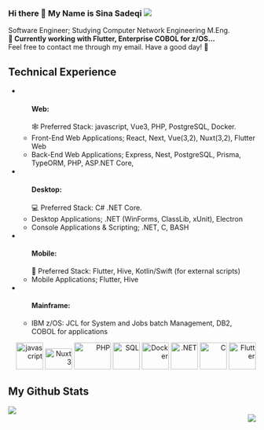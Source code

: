 ### Hi there 👋 My Name is Sina Sadeqi   <img src="https://user-badge.committers.top/iran/Cimorexave.svg" />

Software Engineer; Studying Computer Network Engineering M.Eng.<br>
<strong>🔭 Currently working with Flutter, Enterprise COBOL for z/OS...</strong> <br>
Feel free to contact me through my email. Have a good day! 🌱

## Technical Experience
<ul> 
  <li> <ul> <h4> Web: </h4>
    🕸 Preferred Stack: javascript, Vue3, PHP, PostgreSQL, Docker. <br>
    <li> Front-End Web Applications; React, Next, Vue(3,2), Nuxt(3,2), Flutter Web </li>
    <li> Back-End Web Applications; Express, Nest, PostgreSQL, Prisma, TypeORM, PHP, ASP.NET Core, </li>
    </ul>
  </li>
  <li> <ul> <h4> Desktop: </h4>
    💻 Preferred Stack: C# .NET Core. <br>
    <li> Desktop Applications; .NET (WinForms, ClassLib, xUnit), Electron </li>
    <li> Console Applications & Scripting; .NET, C, BASH </li>
    </ul>
  </li>
  <li> <ul> <h4> Mobile: </h4>
    📱 Preferred Stack: Flutter, Hive, Kotlin/Swift (for external scripts) <br>
    <li> Mobile Applications; Flutter, Hive </li>
    </ul>
  </li>
  <li> <ul> <h4> Mainframe: </h4>
    <li> IBM z/OS: JCL for System and Jobs batch Management, DB2, COBOL for applications </li>
    </ul>
  </li>
</ul>
<p align="right" >
  <img src="https://seeklogo.com/images/J/javascript-js-logo-2949701702-seeklogo.com.png" alt="javascript" width="55" height="55"/>
  <img src="https://seeklogo.com/images/N/nuxt-logo-64E0472AA8-seeklogo.com.png" alt="Nuxt3" width="55" height="43"/>
  <img src="https://seeklogo.com/images/P/PHP-logo-0B2FDC4529-seeklogo.com.png" alt="PHP" width="75" height="55"/>
  <img src="https://seeklogo.com/images/A/azure-sql-database-logo-D7A32C9CD9-seeklogo.com.png" alt="SQL" width="55" height="55" margin="5"/>
  <img src="https://seeklogo.com/images/D/docker-logo-CF97D0124B-seeklogo.com.png" alt="Docker" width="55" height="55" margin="5"/>
  <img src="https://seeklogo.com/images/M/microsoft-net-framework-logo-B9BA1A3DA1-seeklogo.com.png" alt=".NET" width="55" height="55" margin="5"/>
  <img src="https://seeklogo.com/images/C/c-programming-language-logo-9B32D017B1-seeklogo.com.png" alt="C" width="55" height="55"/>
  <img src="https://seeklogo.com/images/F/flutter-logo-5086DD11C5-seeklogo.com.png" alt="Flutter" width="55" height="55"/>
</p> 

## My Github Stats

<div align="left" >
  <img src="https://github-readme-stats.vercel.app/api/top-langs/?username=Cimorexave&hide=html,CSS,SCSS,python&langs_count=10&theme=dracula&layout=compact"/>
</div>
<div align="right" >
  <img src="https://github-readme-stats.vercel.app/api?username=Cimorexave&count_private=true&theme=merko"/>
</div> 

